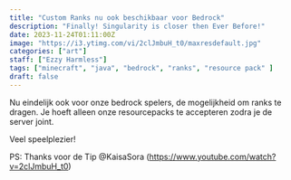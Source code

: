 ```yaml
---
title: "Custom Ranks nu ook beschikbaar voor Bedrock"
description: "Finally! Singularity is closer then Ever Before!"
date: 2023-11-24T01:11:00Z
image: "https://i3.ytimg.com/vi/2clJmbuH_t0/maxresdefault.jpg"
categories: ["art"]
staff: ["Ezzy Harmless"]
tags: ["minecraft", "java", "bedrock", "ranks", "resource pack" ]
draft: false
---
```


Nu eindelijk ook voor onze bedrock spelers, de mogelijkheid om ranks te dragen. Je hoeft alleen onze resourcepacks te accepteren zodra je de server joint.

Veel speelplezier!

PS: Thanks voor de Tip @KaisaSora (https://www.youtube.com/watch?v=2clJmbuH_t0)
